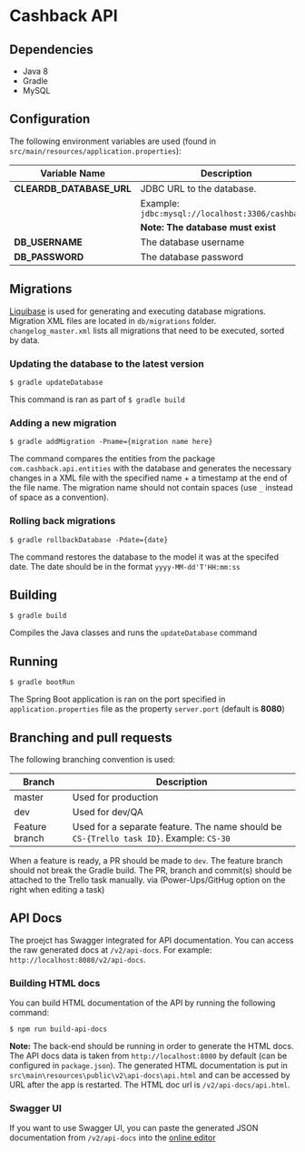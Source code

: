 # Cashback API

## Dependencies
  * Java 8
  * Gradle
  * MySQL

## Configuration
The following environment variables are used (found in `src/main/resources/application.properties`):

 | Variable Name | Description |
 | ------ | ------ |
 | **CLEARDB_DATABASE_URL** | JDBC URL to the database.
 |  | Example: `jdbc:mysql://localhost:3306/cashback.` |
 |  | **Note: The database must exist** |
 | **DB_USERNAME** | The database username |
 | **DB_PASSWORD** | The database password |

 ## Migrations

 [Liquibase](http://www.liquibase.org/) is used for generating and executing database migrations. Migration XML files are located in `db/migrations` folder. `changelog_master.xml` lists all migrations that need to be executed, sorted by data.

 ### Updating the database to the latest version

 ```
 $ gradle updateDatabase
 ```

 This command is ran as part of ```$ gradle build```

 ### Adding a new migration

```
$ gradle addMigration -Pname={migration name here}
```

The command compares the entities from the package `com.cashback.api.entities` with the database and generates the necessary changes in a XML file with the specified name + a timestamp at the end of the file name. The migration name should not contain spaces (use `_` instead of space as a convention).

### Rolling back migrations

```
$ gradle rollbackDatabase -Pdate={date}
```

The command restores the database to the model it was at the specifed date. The date should be in the format `yyyy-MM-dd'T'HH:mm:ss`

## Building

```
$ gradle build
```

Compiles the Java classes and runs the ```updateDatabase``` command

## Running

```
$ gradle bootRun
```

The Spring Boot application is ran on the port specified in `application.properties` file as the property `server.port` (default is **8080**)

## Branching and pull requests

The following branching convention is used:

| Branch | Description |
| ------ | ------ |
| master | Used for production |
| dev | Used for dev/QA |
| Feature branch | Used for a separate feature. The name should be `CS-{Trello task ID}`. Example: `CS-30` |

When a feature is ready, a PR should be made to `dev`. The feature branch should not break the Gradle build.
The PR, branch and commit(s) should be attached to the Trello task manually. via (Power-Ups/GitHug option on the right when editing a task)

## API Docs

The proejct has Swagger integrated for API documentation. You can access the raw generated docs at `/v2/api-docs`. For example: `http://localhost:8080/v2/api-docs`.

### Building HTML docs
You can build HTML documentation of the API by running the following command:

```
$ npm run build-api-docs
```

**Note:** The back-end should be running in order to generate the HTML docs.
The API docs data is taken from `http://localhost:8080` by default (can be configured in `package.json`).
The generated HTML documentation is put in `src\main\resources\public\v2\api-docs\api.html` and can be accessed by URL after the app is restarted. The HTML doc url is `/v2/api-docs/api.html`.

### Swagger UI
If you want to use Swagger UI, you can paste the generated JSON documentation from `/v2/api-docs` into the [online editor](https://editor.swagger.io/)
